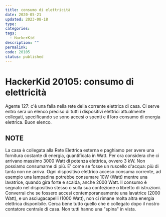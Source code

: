 ```yaml
---
title: consumo di elettricità
date: 2020-05-21
updated: 2023-08-18
type: 
categories: 
tags:
  - HackerKid
description: ""
permalink: 
code: 20105
status: published
---
```

# HackerKid 20105: consumo di elettricità

Agente 127: c'è una falla nella rete della corrente elettrica di casa.
Ci serve entro sera un elenco preciso di tutti i dispositivi elettrici attualmente collegati, specificando se sono accesi o spenti e il loro consumo di energia elettrica.
Buon elenco.

## NOTE
La casa è collegata alla Rete Elettrica esterna e paghiamo per avere una fornitura costante di energia, quantificata in Watt.
Per ora considera che ci arrivano massimo 3000 Watt di potenza elettrica, ovvero 3 kW.
Non possiamo consumarne di più. E' come se fosse un ruscello d'acqua: più di tanta non ne arriva.
Ogni dispositivo elettrico acceso consuma corrente, ad esempio una lampadina potrebbe consumare 10W (Watt) mentre una lavatrice, quando gira forte e scalda, anche 2000 Watt.
Il consumo è segnato nel dispositivo stesso o sulla sua confezione o libretto di istruzioni.
Converrai che se fossero accesi contemporaneamente una lavatrice (2000 Watt), e un asciugacapelli (1000 Watt), non ci rimane molta altra energia elettrica disponibile.
Cerca bene tutto quello che è collegato dopo il nostro contatore centrale di casa. Non tutti hanno una "spina" in vista.
